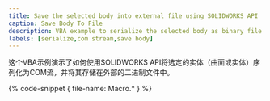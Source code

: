 ```yaml
---
title: Save the selected body into external file using SOLIDWORKS API
caption: Save Body To File
description: VBA example to serialize the selected body as binary file using SOLIDWORKS API
labels: [serialize,com stream,save body]
---
```

这个VBA示例演示了如何使用SOLIDWORKS API将选定的实体（曲面或实体）序列化为COM流，并将其存储在外部的二进制文件中。

{% code-snippet { file-name: Macro.* } %}